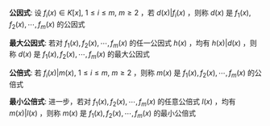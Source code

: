 **公因式**: 设 $f_i(x)\in K[x],\ 1\leq i\leq m,\ m\geq2$ ，若 $d(x)|f_i(x)$ ，则称 $d(x)$ 是 $f_1(x),f_2(x),\cdots,f_m(x)$ 的公因式  
  
**最大公因式**: 若对 $f_1(x),f_2(x),\cdots,f_m(x)$ 的任一公因式 $h(x)$ ，均有 $h(x)|d(x)$ ，则称 $d(x)$ 是 $f_1(x),f_2(x),\cdots,f_m(x)$ 的最大公因式  
  
**公倍式**: 若 $f_i(x)|m(x),\ 1\leq i\leq m,\ m\geq2$ ，则称 $m(x)$ 是 $f_1(x),f_2(x),\cdots,f_m(x)$ 的公倍式  
  
**最小公倍式**: 进一步，若对 $f_1(x),f_2(x),\cdots,f_m(x)$ 的任意公倍式 $l(x)$ ，均有 $m(x)|l(x)$ ，则称 $m(x)$ 是 $f_1(x),f_2(x),\cdots,f_m(x)$ 的最小公倍式  
